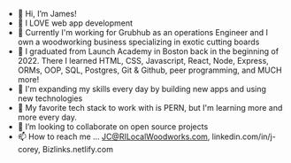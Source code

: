 - 👋 Hi, I’m James!
- 👀 I LOVE web app development
- 👔 Currently I'm working for Grubhub as an operations Engineer and I own a woodworking business specializing in exotic cutting boards
- 🌱 I graduated from Launch Academy in Boston back in the beginning of 2022.  There I learned HTML, CSS, Javascript, React, Node, Express, ORMs, OOP, SQL, Postgres, Git & Github, peer programming, and MUCH more!
- 🌱 I'm expanding my skills every day by building new apps and using new technologies
- 💞️ My favorite tech stack to work with is PERN, but I'm learning more and more every day.
- 💞️ I’m looking to collaborate on open source projects
- 📫 How to reach me ... JC@RILocalWoodworks.com, linkedin.com/in/j-corey, 
Bizlinks.netlify.com


<!---
JCWoodworker/JCWoodworker is a ✨ special ✨ repository because its `README.md` (this file) appears on your GitHub profile.
You can click the Preview link to take a look at your changes.
--->
